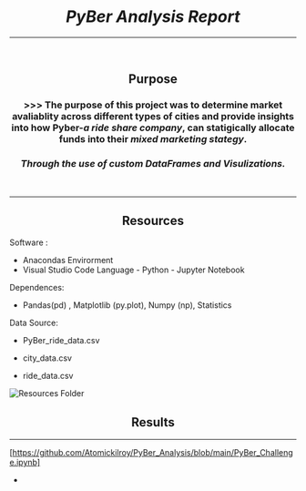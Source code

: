 # <center>  ***PyBer Analysis Report*** 
----
<br>

## <center> **Purpose** 

### <center>>>>  The purpose of this project was to determine **market avaliablity** across different types of cities and provide insights into how **Pyber**-***a ride share company***, can statigically allocate funds into their ***mixed marketing stategy***. 
### <center> ***Through the use of custom DataFrames and Visulizations.*** 

<br>

---
## <center> **Resources**

Software :
- Anacondas Envirorment
- Visual Studio Code
Language -
 Python - Jupyter Notebook 
 
Dependences: 

- Pandas(pd) , Matplotlib (py.plot), Numpy (np), Statistics 

 

Data Source: 

* PyBer_ride_data.csv


* city_data.csv


* ride_data.csv



 ![Resources Folder](https://github.com/Atomickilroy/PyBer_Analysis/tree/main/Resources)


## <center> **Results**

----
[https://github.com/Atomickilroy/PyBer_Analysis/blob/main/PyBer_Challenge.ipynb]



-

